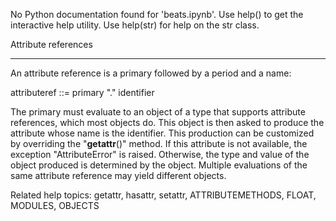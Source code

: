 No Python documentation found for 'beats.ipynb'.
Use help() to get the interactive help utility.
Use help(str) for help on the str class.

Attribute references
********************

An attribute reference is a primary followed by a period and a name:

   attributeref ::= primary "." identifier

The primary must evaluate to an object of a type that supports
attribute references, which most objects do.  This object is then
asked to produce the attribute whose name is the identifier.  This
production can be customized by overriding the "__getattr__()" method.
If this attribute is not available, the exception "AttributeError" is
raised.  Otherwise, the type and value of the object produced is
determined by the object.  Multiple evaluations of the same attribute
reference may yield different objects.

Related help topics: getattr, hasattr, setattr, ATTRIBUTEMETHODS, FLOAT,
MODULES, OBJECTS

